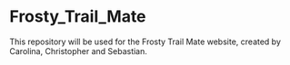 # Frosty_Trail_Mate
This repository will be used for the Frosty Trail Mate website, created by Carolina, Christopher and Sebastian.
